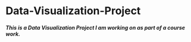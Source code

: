 # Data-Visualization-Project
##### This is a Data Visualization Project I am working on as part of a course work. 
